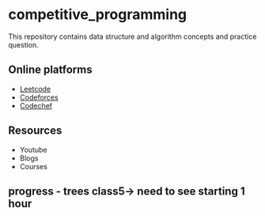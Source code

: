 # competitive_programming
This repository contains data structure and algorithm concepts and practice question.

## Online platforms
- [Leetcode](https://leetcode.com/mukesh153/)
- [Codeforces](https://codeforces.com/profile/mukesh7758negi)
- [Codechef](https://www.codechef.com/users/mukesh153)

## Resources
- Youtube
- Blogs
- Courses

## progress - trees class5-> need to see starting 1 hour